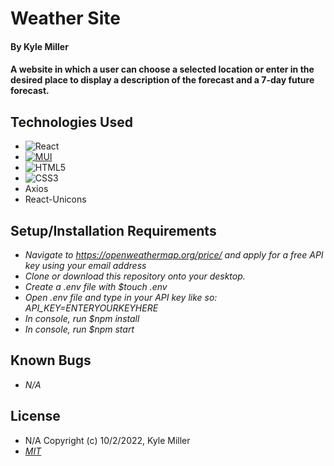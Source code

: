 # Weather Site

#### By Kyle Miller

#### A website in which a user can choose a selected location or enter in the desired place to display a description of the forecast and a 7-day future forecast.

## Technologies Used
<ul dir="auto">
  <li>
    <a href="https://reactjs.org/" rel="nofollow"></a><img src="https://camo.githubusercontent.com/268ac512e333b69600eb9773a8f80b7a251f4d6149642a50a551d4798183d621/68747470733a2f2f696d672e736869656c64732e696f2f62616467652f52656163742d3230323332413f7374796c653d666f722d7468652d6261646765266c6f676f3d7265616374266c6f676f436f6c6f723d363144414642" alt="React" data-canonical-src="https://img.shields.io/badge/React-20232A?style=for-the-badge&amp;logo=react&amp;logoColor=61DAFB" style="max-width: 100%;">
  </li>
  <li>
  <a target="_blank" rel="noopener noreferrer nofollow" href="https://camo.githubusercontent.com/1eb36d14501371162c4572130c4148595e523a3cabf4144c73dda77e7557c813/68747470733a2f2f696d672e736869656c64732e696f2f62616467652f4d55492d2532333030383143422e7376673f7374796c653d666f722d7468652d6261646765266c6f676f3d6d7569266c6f676f436f6c6f723d7768697465"><img src="https://camo.githubusercontent.com/1eb36d14501371162c4572130c4148595e523a3cabf4144c73dda77e7557c813/68747470733a2f2f696d672e736869656c64732e696f2f62616467652f4d55492d2532333030383143422e7376673f7374796c653d666f722d7468652d6261646765266c6f676f3d6d7569266c6f676f436f6c6f723d7768697465" alt="MUI" data-canonical-src="https://img.shields.io/badge/MUI-%230081CB.svg?style=for-the-badge&amp;logo=mui&amp;logoColor=white" style="max-width: 100%;"></a>
  </li>
 <li>
  <img src="https://camo.githubusercontent.com/49fbb99f92674cc6825349b154b65aaf4064aec465d61e8e1f9fb99da3d922a1/68747470733a2f2f696d672e736869656c64732e696f2f62616467652f68746d6c352d2532334533344632362e7376673f7374796c653d666f722d7468652d6261646765266c6f676f3d68746d6c35266c6f676f436f6c6f723d7768697465" alt="HTML5" data-canonical-src="https://img.shields.io/badge/html5-%23E34F26.svg?style=for-the-badge&amp;logo=html5&amp;logoColor=white" style="max-width: 100%;">
  </li>
  <li>
  <img src="https://camo.githubusercontent.com/e6b67b27998fca3bccf4c0ee479fc8f9de09d91f389cccfbe6cb1e29c10cfbd7/68747470733a2f2f696d672e736869656c64732e696f2f62616467652f637373332d2532333135373242362e7376673f7374796c653d666f722d7468652d6261646765266c6f676f3d63737333266c6f676f436f6c6f723d7768697465" alt="CSS3" data-canonical-src="https://img.shields.io/badge/css3-%231572B6.svg?style=for-the-badge&amp;logo=css3&amp;logoColor=white" style="max-width: 100%;">
  </li>
  <li>
  Axios
  </li>
  <li>
  React-Unicons
  </li>
</ul>

## Setup/Installation Requirements
* _Navigate to https://openweathermap.org/price/ and apply for a free API key using your email address_
* _Clone or download this repository onto your desktop._
* _Create a .env file with $touch .env_
* _Open .env file and type in your API key like so: API_KEY=ENTERYOURKEYHERE_
* _In console, run $npm install_
* _In console, run $npm start_

## Known Bugs

- _N/A_

## License

- N/A Copyright (c) 10/2/2022, Kyle Miller
- _[MIT](https://opensource.org/licenses/MIT)_

